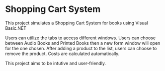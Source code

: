 # Shopping Cart System

This project simulates a Shopping Cart System for books using Visual Basic.NET

Users can utilize the tabs to access different windows. Users can choose between Audio Books and Printed Books then a new form window will open for the one chosen. After adding a product to the list, users can choose to remove the product. Costs are calculated automatically.

This project aims to be intutive and user-friendly.
